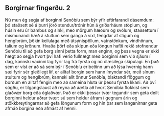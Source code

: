## Borgirnar fíngerðu. 2

Nú mun ég segja af borginni Senóbíu sem býr yfir eftirfarandi dásemdum: þó staðsett sé á þurri jörð stendur/trónir hún á gríðarháum stöplum, og húsin eru úr bambus og sinki, með mörgum hæðum og svölum, staðsettum í mismunandi hæð á stultum sem ganga á víxl, tengdar af stigum og hengibrúm, þökin keilulaga með útsýnispöllum, vatnstönkum, vindhönum, talíum og krönum.
Hvaða þörf eða skipun eða löngun hafði rekið stofnendur Senóbíu til að gefa borg sinni þetta form, man enginn, og þess vegna er ekki hægt að segja hvort því hafi verið fullnægt með borginni sem við sjáum í dag, kannski vaxinni lag fyrir lag frá fyrsta og nú ólæsilega skipulagi. En það sem er víst er að sá sem býr í Senóbíu er beðinn um að lýsa hvernig hann sæi fyrir sér gleðilegt líf, er alltaf borgin sem hann ímyndar sér, með sínum stultum og hengibrúm, kannski allt önnur Senóbía, blaktandi flöggum og borðum en alltaf fengin með að sameina hluta úr þessu fyrsta líkani.
Að því sögðu, er tilgangslaust að reyna að áætla að hvort Senóbía flokkist sem glaðvær borg eða óglaðvær. Það er ekki þessar tvær tegundir sem geta deilt borginni heldur aðrar tvær: sú sem heldur áfram í gegnum árin og stökkbreytingarnar að gefa löngunum form og hin þar sem langanirnar geta afmáð borgina eða afmást af henni.